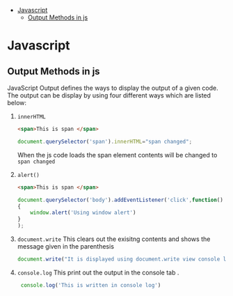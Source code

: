 - [Javascript](#javascript)
  - [Output Methods in js](#output-methods-in-js)


# Javascript

## Output Methods in js 

JavaScript Output defines the ways to display the output of a given code. The output can be display by using four different ways which are listed below:

1. `innerHTML`
    ```html
    <span>This is span </span>
    ```
    ```javascript
    document.querySelector('span').innerHTML="span changed";
    ```

     When the js code loads the span element contents will be changed to ```span changed```

2. `alert()`

     ```html
    <span>This is span </span>
    ```
    ```javascript
    document.querySelector('body').addEventListener('click',function()
    {
        window.alert('Using window alert')
    }
    );
    ```
3. `document.write`
    This clears out the exisitng contents and shows the message given in the parenthesis

    ```javascript
    document.write("It is displayed using document.write view console log too") ;
    ```
4. `console.log`
    This print out the output in the console tab .

    ```javascript
     console.log('This is written in console log')
    ```

     

                
